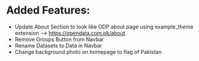 # Added Features:
- Update About Section to look like ODP about page using example_theme extension --> https://opendata.com.pk/about
- Remove Groups Button from Navbar
- Rename Datasets to Data in Navbar
- Change background photo on homepage to flag of Pakistan
